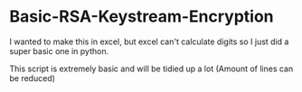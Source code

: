 # Basic-RSA-Keystream-Encryption
I wanted to make this in excel, but excel can't calculate digits so I just did a super basic one in python.

This script is extremely basic and will be tidied up a lot (Amount of lines can be reduced) 
